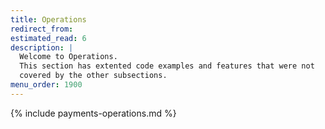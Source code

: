 ```yaml
---
title: Operations
redirect_from:
estimated_read: 6
description: |
  Welcome to Operations.
  This section has extented code examples and features that were not
  covered by the other subsections.
menu_order: 1900
---
```


{% include payments-operations.md %}